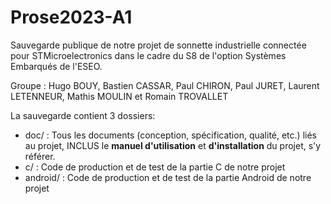 # Prose2023-A1
Sauvegarde publique de notre projet de sonnette industrielle connectée pour STMicroelectronics dans le cadre du S8 de l'option Systèmes Embarqués de l'ESEO.

Groupe : Hugo BOUY, Bastien CASSAR, Paul CHIRON, Paul JURET, Laurent LETENNEUR, Mathis MOULIN et Romain TROVALLET

La sauvegarde contient 3 dossiers:
- doc/ : Tous les documents (conception, spécification, qualité, etc.) liés au projet, INCLUS le **manuel d'utilisation** et **d'installation** du projet, s'y référer.
- c/ : Code de production et de test de la partie C de notre projet
- android/ : Code de production et de test de la partie Android de notre projet